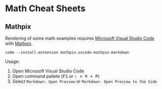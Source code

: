 # Math Cheat Sheets

## Mathpix

Rendering of some math examples requires [Microsoft Visual Studio Code](https://github.com/microsoft/vscode) with [Mathpix](https://mathpix.com/).

```shell
code --install-extension mathpix.vscode-mathpix-markdown
```

Usage:

1. Open Microsoft Visual Studio Code
2. Open command pallete (<kbd>F1</kbd> or <kbd>⇧ + ⌘ + P</kbd>)
3. Select `Markdown: Open Preview` or `Markdown: Open Preview to the Side`